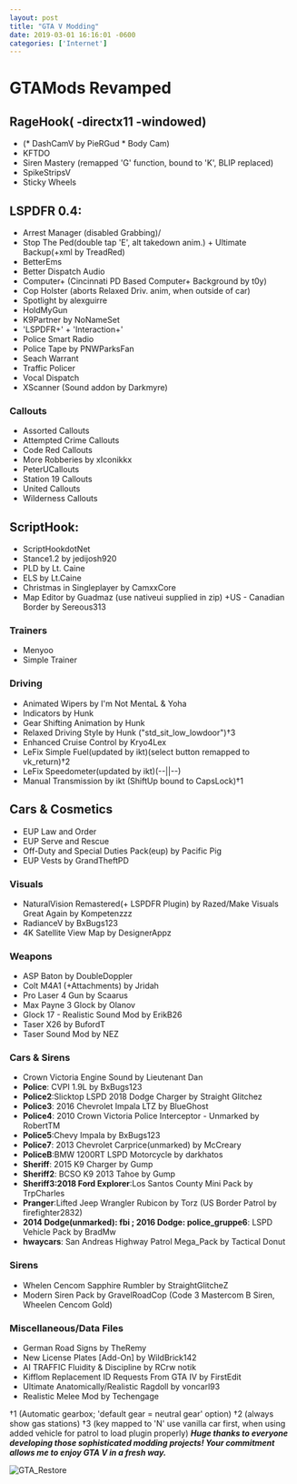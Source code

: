 ```yaml
--- 
layout: post
title: "GTA V Modding" 
date: 2019-03-01 16:16:01 -0600 
categories: ['Internet']
--- 
```


# GTAMods Revamped

## RageHook( -directx11 -windowed)
* (* DashCamV by PieRGud * Body Cam)
* KFTDO
* Siren Mastery (remapped 'G' function, bound to 'K', BLIP replaced)
* SpikeStripsV
* Sticky Wheels

## LSPDFR 0.4:
* Arrest Manager (disabled Grabbing)/
* Stop The Ped(double tap 'E', alt takedown anim.) + Ultimate Backup(+xml by TreadRed)
* BetterEms
* Better Dispatch Audio
* Computer+ (Cincinnati PD Based Computer+ Background by t0y)
* Cop Holster (aborts Relaxed Driv. anim, when outside of car)
* Spotlight by alexguirre
* HoldMyGun
* K9Partner by NoNameSet
* 'LSPDFR+' + 'Interaction+'
* Police Smart Radio
* Police Tape by PNWParksFan
* Seach Warrant
* Traffic Policer
* Vocal Dispatch
* XScanner (Sound addon by Darkmyre)

### Callouts 
* Assorted Callouts
* Attempted Crime Callouts
* Code Red Callouts
* More Robberies by xIconikkx 
* PeterUCallouts
* Station 19 Callouts
* United Callouts
* Wilderness Callouts

## ScriptHook:
* ScriptHookdotNet
* Stance1.2 by jedijosh920
* PLD by Lt. Caine
* ELS by Lt.Caine
* Christmas in Singleplayer by CamxxCore
* Map Editor by Guadmaz (use nativeui supplied in zip)
 +US - Canadian Border by Sereous313


### Trainers
* Menyoo
* Simple Trainer

 
### Driving
* Animated Wipers by I'm Not MentaL & Yoha
* Indicators by Hunk
* Gear Shifting Animation by Hunk 
* Relaxed Driving Style by Hunk ("std_sit_low_lowdoor")†3
* Enhanced Cruise Control by Kryo4Lex 
* LeFix Simple Fuel(updated by ikt)(select button remapped to vk_return)†2
* LeFix Speedometer(updated by ikt)(--||--)
* Manual Transmission by ikt (ShiftUp bound to CapsLock)†1


## Cars & Cosmetics
* EUP Law and Order
* EUP Serve and Rescue
* Off-Duty and Special Duties Pack(eup) by Pacific Pig
* EUP Vests by GrandTheftPD

### Visuals
* NaturalVision Remastered(+ LSPDFR Plugin) by Razed/Make Visuals Great Again by Kompetenzzz
* RadianceV by BxBugs123
* 4K Satellite View Map by DesignerAppz


### Weapons
* ASP Baton by DoubleDoppler
* Colt M4A1 (+Attachments) by Jridah
* Pro Laser 4 Gun by Scaarus
* Max Payne 3 Glock by Olanov
* Glock 17 - Realistic Sound Mod by ErikB26
* Taser X26 by BufordT
* Taser Sound Mod by NEZ

### Cars & Sirens
* Crown Victoria Engine Sound by Lieutenant Dan
* __Police__: CVPI 1.9L by BxBugs123
* __Police2__:Slicktop LSPD 2018 Dodge Charger by Straight Glitchez
* __Police3__: 2016 Chevrolet Impala LTZ by BlueGhost
* __Police4__: 2010 Crown Victoria Police Interceptor - Unmarked by RobertTM
* __Police5__:Chevy Impala by BxBugs123
* __Police7__: 2013 Chevrolet Carprice(unmarked) by McCreary 
* __PoliceB__:BMW 1200RT LSPD Motorcycle by darkhatos
* __Sheriff__: 2015 K9 Charger by Gump
* __Sheriff2__: BCSO K9 2013 Tahoe by Gump
* __Sheriff3:2018 Ford Explorer__:Los Santos County Mini Pack by TrpCharles
* __Pranger__:Lifted Jeep Wrangler Rubicon by Torz 
  (US Border Patrol by  firefighter2832)
* __2014 Dodge(unmarked): fbi ; 2016 Dodge: police_gruppe6__: LSPD Vehicle Pack by BradMw
* __hwaycars__: San Andreas Highway Patrol Mega_Pack by Tactical Donut

### Sirens
* Whelen Cencom Sapphire Rumbler by StraightGlitcheZ 
* Modern Siren Pack by GravelRoadCop (Code 3 Mastercom B Siren, Wheelen Cencom Gold)

### Miscellaneous/Data Files
* German Road Signs by TheRemy
* New License Plates [Add-On] by WildBrick142
* AI TRAFFIC Fluidity & Discipline by RCrw notik
* Kifflom Replacement ID Requests From GTA IV by FirstEdit
* Ultimate Anatomically/Realistic Ragdoll by voncarl93 
* Realistic Melee Mod by Techengage

†1 (Automatic gearbox; 'default gear = neutral gear' option)
†2 (always show gas stations)
†3 (key mapped to 'N' use vanilla car first, when using added vehicle for patrol to load plugin properly)
___Huge thanks to everyone developing those sophisticated modding projects! Your commitment allows me to enjoy GTA V in a fresh way.___

![GTA_Restore](https://worstaim.eu/images/clean_gta_folder_full.png)





 
